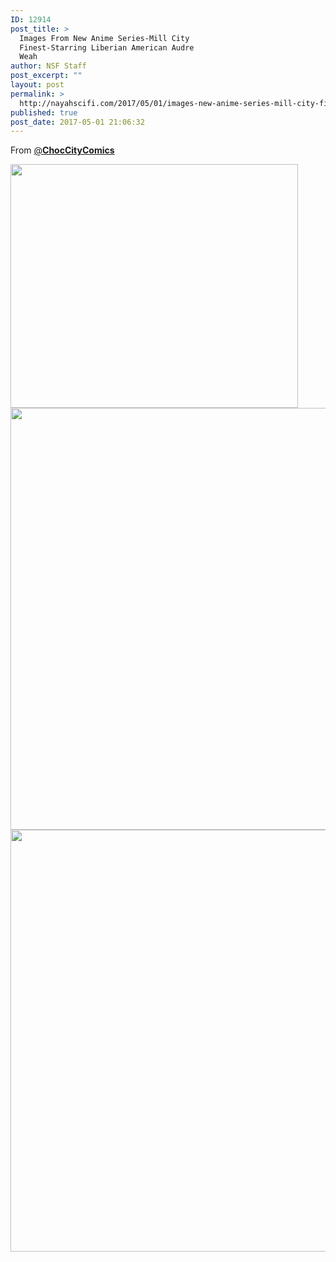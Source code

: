 ```yaml
---
ID: 12914
post_title: >
  Images From New Anime Series-Mill City
  Finest-Starring Liberian American Audre
  Weah
author: NSF Staff
post_excerpt: ""
layout: post
permalink: >
  http://nayahscifi.com/2017/05/01/images-new-anime-series-mill-city-finest-starring-liberian-american-audre-weah/
published: true
post_date: 2017-05-01 21:06:32
---
```

From <a class="ProfileHeaderCard-screennameLink u-linkComplex js-nav" href="https://twitter.com/ChocCityComics"><span class="username u-dir" dir="ltr">@<b class="u-linkComplex-target">ChocCityComics</b></span></a>

<img class="size-full wp-image-12916 aligncenter" src="http://nayahscifi.com/wp-content/uploads/2017/05/Mill-City2.png" alt="" width="460" height="390" />

<img class="size-large wp-image-12918 aligncenter" src="http://nayahscifi.com/wp-content/uploads/2017/05/millcity4-777x675.jpg" alt="" width="777" height="675" />

<img class="alignleft size-large wp-image-12929" src="http://nayahscifi.com/wp-content/uploads/2017/05/Mill-city-3-1-889x675.jpg" alt="" width="889" height="675" />